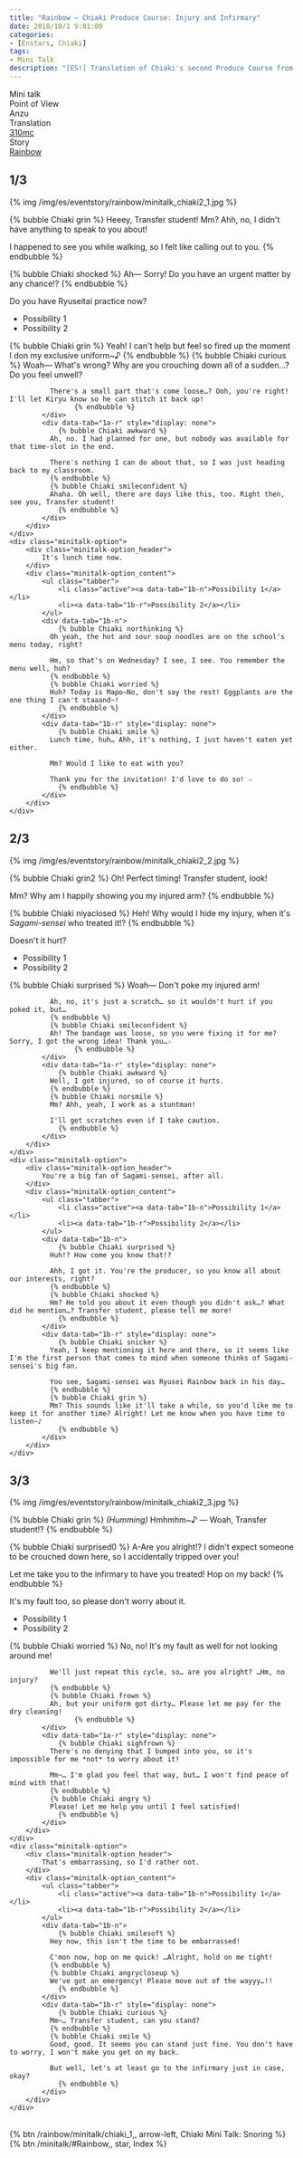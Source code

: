 ```yaml
---
title: "Rainbow – Chiaki Produce Course: Injury and Infirmary"
date: 2018/10/1 9:01:00
categories:
- [Enstars, Chiaki]
tags:
- Mini Talk
description: "[ES!] Translation of Chiaki's second Produce Course from Rainbow. From Anzu's POV."
---
```

<div class="three-wrapper" style="--storyColor:#5ac189;--storyColor-rgb:90,193,137;--storyColor-h:147.4;--storyColor-s:45.4%;--storyColor-l:55.5%;">
    <div class="info-area">
        <div class="info">
            <div class="info-item characters">
                <div class="label">
                    Mini talk
                </div>
                <div class="value">
								<a href="/categories/Enstars/Chiaki" character="Chiaki"></a>
                </div>
            </div>
            <div class="info-item one">
                <div class="label">
                    Point of View
                </div>
                <div class="value">
                    Anzu
                </div>
            </div>
            <div class="info-item two">
                <div class="label">
                    Translation
                </div>
                <div class="value">
                    <a href="/about">310mc</a>
                </div>
            </div>
            <div class="info-item three">
                <div class="label">
                   Story
                </div>
                <div class="value">
                    <a href="https://kotofucius.github.io/2018/saga1-rainbow/">Rainbow</a>
                </div>
            </div>
        </div>
    </div>
</div>

<!-- more -->

## <div mt="rare"></div> 1/3

{% img /img/es/eventstory/rainbow/minitalk_chiaki2_1.jpg %}

{% bubble Chiaki grin %}
Heeey, Transfer student! Mm? Ahh, no, I didn't have anything to speak to you about!

I happened to see you while walking, so I felt like calling out to you.
{% endbubble %}

{% bubble Chiaki shocked %}
Ah— Sorry! Do you have an urgent matter by any chance!?
{% endbubble %}

<div class="minitalk" character="Anzu">
    <div class="minitalk-option">
        <div class="minitalk-option_header">
            Do you have Ryuseitai practice now?
        </div>
        <div class="minitalk-option_content">
			<ul class="tabber">
				<li class="active"><a data-tab="1a-n">Possibility 1</a></li>
				<li><a data-tab="1a-r">Possibility 2</a></li>
			</ul>
			<div data-tab="1a-n">
            	{% bubble Chiaki grin %}
              Yeah! I can't help but feel so fired up the moment I don my exclusive uniform~♪
              {% endbubble %}
              {% bubble Chiaki curious %}
              Woah— What's wrong? Why are you crouching down all of a sudden…? Do you feel unwell?

              There's a small part that's come loose…? Ooh, you're right! I'll let Kiryu know so he can stitch it back up!
					{% endbubble %}
			</div>
			<div data-tab="1a-r" style="display: none">
            	{% bubble Chiaki awkward %}
              Ah, no. I had planned for one, but nobody was available for that time-slot in the end.

              There's nothing I can do about that, so I was just heading back to my classroom.
              {% endbubble %}
              {% bubble Chiaki smileconfident %}
              Ahaha. Oh well, there are days like this, too. Right then, see you, Transfer student!
				{% endbubble %}
			</div>
        </div>
    </div>
	<div class="minitalk-option">
        <div class="minitalk-option_header">
            It's lunch time now.
        </div>
        <div class="minitalk-option_content">
			<ul class="tabber">
				<li class="active"><a data-tab="1b-n">Possibility 1</a></li>
				<li><a data-tab="1b-r">Possibility 2</a></li>
			</ul>
			<div data-tab="1b-n">
            	{% bubble Chiaki northinking %}
              Oh yeah, the hot and sour soup noodles are on the school's menu today, right?

              Hm, so that's on Wednesday? I see, I see. You remember the menu well, huh?
              {% endbubble %}
              {% bubble Chiaki worried %}
              Huh? Today is Mapo—No, don't say the rest! Eggplants are the one thing I can't staaand~!
				{% endbubble %}
			</div>
			<div data-tab="1b-r" style="display: none">
            	{% bubble Chiaki smile %}
              Lunch time, huh… Ahh, it's nothing, I just haven't eaten yet either.

              Mm? Would I like to eat with you?

              Thank you for the invitation! I'd love to do so! ☆
				{% endbubble %}
			</div>
        </div>
    </div>
</div>

## <div mt="rare"></div> 2/3

{% img /img/es/eventstory/rainbow/minitalk_chiaki2_2.jpg %}

{% bubble Chiaki grin2 %}
Oh! Perfect timing! Transfer student, look!

Mm? Why am I happily showing you my injured arm?
{% endbubble %}

{% bubble Chiaki niyaclosed %}
Heh! Why would I hide my injury, when it's *Sagami-sensei* who treated it!?
{% endbubble %}

<div class="minitalk" character="Anzu">
    <div class="minitalk-option">
        <div class="minitalk-option_header">
            Doesn't it hurt?
        </div>
        <div class="minitalk-option_content">
			<ul class="tabber">
				<li class="active"><a data-tab="1a-n">Possibility 1</a></li>
				<li><a data-tab="1a-r">Possibility 2</a></li>
			</ul>
			<div data-tab="1a-n">
            	{% bubble Chiaki surprised %}
              Woah— Don't poke my injured arm!

              Ah, no, it's just a scratch… so it wouldn't hurt if you poked it, but…
              {% endbubble %}
              {% bubble Chiaki smileconfident %}
              Ah! The bandage was loose, so you were fixing it for me? Sorry, I got the wrong idea! Thank you…☆
					{% endbubble %}
			</div>
			<div data-tab="1a-r" style="display: none">
            	{% bubble Chiaki awkward %}
              Well, I got injured, so of course it hurts.
              {% endbubble %}
              {% bubble Chiaki norsmile %}
              Mm? Ahh, yeah, I work as a stuntman!

              I'll get scratches even if I take caution.
				{% endbubble %}
			</div>
        </div>
    </div>
	<div class="minitalk-option">
        <div class="minitalk-option_header">
            You're a big fan of Sagami-sensei, after all.
        </div>
        <div class="minitalk-option_content">
			<ul class="tabber">
				<li class="active"><a data-tab="1b-n">Possibility 1</a></li>
				<li><a data-tab="1b-r">Possibility 2</a></li>
			</ul>
			<div data-tab="1b-n">
            	{% bubble Chiaki surprised %}
              Huh!? How come you know that!?

              Ahh, I got it. You're the producer, so you know all about our interests, right?
              {% endbubble %}
              {% bubble Chiaki shocked %}
              Hm? He told you about it even though you didn't ask…? What did he mention…? Transfer student, please tell me more!
				{% endbubble %}
			</div>
			<div data-tab="1b-r" style="display: none">
            	{% bubble Chiaki snicker %}
              Yeah, I keep mentioning it here and there, so it seems like I'm the first person that comes to mind when someone thinks of Sagami-sensei's big fan.

              You see, Sagami-sensei was Ryusei Rainbow back in his day…
              {% endbubble %}
              {% bubble Chiaki grin %}
              Mm? This sounds like it'll take a while, so you'd like me to keep it for another time? Alright! Let me know when you have time to listen~♪
				{% endbubble %}
			</div>
        </div>
    </div>
</div>

## <div mt="rare"></div> 3/3

{% img /img/es/eventstory/rainbow/minitalk_chiaki2_3.jpg %}

{% bubble Chiaki grin %}
<em><th>(Humming)</th></em> Hmhmhm~♪ — Woah, Transfer student!?
{% endbubble %}

{% bubble Chiaki surprised0 %}
A-Are you alright!? I didn't expect someone to be crouched down here, so I accidentally tripped over you!

Let me take you to the infirmary to have you treated! Hop on my back!
{% endbubble %}

<div class="minitalk" character="Anzu">
    <div class="minitalk-option">
        <div class="minitalk-option_header">
            It's my fault too, so please don't worry about it.
        </div>
        <div class="minitalk-option_content">
			<ul class="tabber">
				<li class="active"><a data-tab="1a-n">Possibility 1</a></li>
				<li><a data-tab="1a-r">Possibility 2</a></li>
			</ul>
			<div data-tab="1a-n">
            	{% bubble Chiaki worried %}
              No, no! It's my fault as well for not looking around me!

              We'll just repeat this cycle, so… are you alright? …Hm, no injury?
              {% endbubble %}
              {% bubble Chiaki frown %}
              Ah, but your uniform got dirty… Please let me pay for the dry cleaning!
					{% endbubble %}
			</div>
			<div data-tab="1a-r" style="display: none">
            	{% bubble Chiaki sighfrown %}
              There's no denying that I bumped into you, so it's impossible for me *not* to worry about it!

              Mm~… I'm glad you feel that way, but… I won't find peace of mind with that!
              {% endbubble %}
              {% bubble Chiaki angry %}
              Please! Let me help you until I feel satisfied!
				{% endbubble %}
			</div>
        </div>
    </div>
	<div class="minitalk-option">
        <div class="minitalk-option_header">
            That's embarrassing, so I'd rather not.
        </div>
        <div class="minitalk-option_content">
			<ul class="tabber">
				<li class="active"><a data-tab="1b-n">Possibility 1</a></li>
				<li><a data-tab="1b-r">Possibility 2</a></li>
			</ul>
			<div data-tab="1b-n">
            	{% bubble Chiaki smilesoft %}
              Hey now, this isn't the time to be embarrassed!

              C'mon now, hop on me quick! …Alright, hold on me tight!
              {% endbubble %}
              {% bubble Chiaki angrycloseup %}
              We've got an emergency! Please move out of the wayyy…!!
				{% endbubble %}
			</div>
			<div data-tab="1b-r" style="display: none">
            	{% bubble Chiaki curious %}
              Mm~… Transfer student, can you stand?
              {% endbubble %}
              {% bubble Chiaki smile %}
              Good, good. It seems you can stand just fine. You don't have to worry, I won't make you get on my back.

              But well, let's at least go to the infirmary just in case, okay?
				{% endbubble %}
			</div>
        </div>
    </div>
</div>
<br>
<div toc>{% btn /rainbow/minitalk/chiaki_1,, arrow-left, Chiaki Mini Talk: Snoring %}{% btn /minitalk/#Rainbow,, star, Index %}</div>
